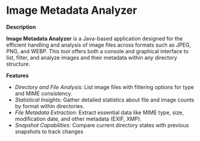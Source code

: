 # **Image Metadata Analyzer**

**Description**

**Image Metadata Analyzer** is a Java-based application designed for the efficient handling and analysis of image files across formats such as JPEG, PNG, and WEBP. This tool offers both a console and graphical interface to list, filter, and analyze images and their metadata within any directory structure.

**Features**
- _Directory and File Analysis:_ List image files with filtering options for type and MIME consistency.
- _Statistical Insights:_ Gather detailed statistics about file and image counts by format within directories.
- _File Metadata Extraction:_ Extract essential data like MIME type, size, modification date, and other metadata (EXIF, XMP).
- _Snapshot Capabilities:_ Compare current directory states with previous snapshots to track changes
